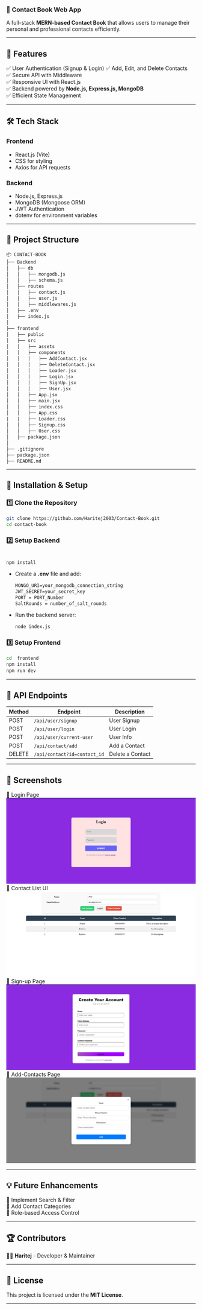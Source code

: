 
### 📖 **Contact Book Web App**  
A full-stack **MERN-based Contact Book** that allows users to manage their personal and professional contacts efficiently.

---

## 🚀 **Features**
✅ User Authentication (Signup & Login) 
✅ Add, Edit, and Delete Contacts  
✅ Secure API with Middleware  
✅ Responsive UI with React.js  
✅ Backend powered by **Node.js, Express.js, MongoDB**  
✅ Efficient State Management  

---

## 🛠 **Tech Stack**
### **Frontend**  
- React.js (Vite)  
- CSS for styling  
- Axios for API requests  

### **Backend**  
- Node.js, Express.js  
- MongoDB (Mongoose ORM)  
- JWT Authentication  
- dotenv for environment variables  

---

## 📂 **Project Structure**
```
📦 CONTACT-BOOK
├── Backend
│   ├── db
│   │   ├── mongodb.js
│   │   ├── schema.js
│   ├── routes
│   │   ├── contact.js
│   │   ├── user.js
│   │   ├── middlewares.js
│   ├── .env
│   ├── index.js
│
├── frontend
│   ├── public
│   ├── src
│   │   ├── assets
│   │   ├── components
│   │   │   ├── AddContact.jsx
│   │   │   ├── DeleteContact.jsx
│   │   │   ├── Loader.jsx
│   │   │   ├── Login.jsx
│   │   │   ├── SignUp.jsx
│   │   │   ├── User.jsx
│   │   ├── App.jsx
│   │   ├── main.jsx
│   │   ├── index.css
│   │   ├── App.css
|   |   ├── Loader.css
│   │   ├── Signup.css
│   │   ├── User.css
│   ├── package.json
│
├── .gitignore
├── package.json
├── README.md
```

---

## 🎯 **Installation & Setup**
### **1️⃣ Clone the Repository**
```sh
git clone https://github.com/Haritej2003/Contact-Book.git
cd contact-book
```

### **2️⃣ Setup Backend**
```sh

npm install
```
- Create a **.env** file and add:
  ```
  MONGO_URI=your_mongodb_connection_string
  JWT_SECRET=your_secret_key
  PORT = PORT_Number
  SaltRounds = number_of_salt_rounds
  ```

- Run the backend server:
  ```sh
  node index.js
  ```

### **3️⃣ Setup Frontend**
```sh
cd  frontend
npm install
npm run dev
```

---

## 🔗 **API Endpoints**
| Method | Endpoint         | Description         |
|--------|------------------|---------------------|
| POST   | `/api/user/signup` | User Signup      |
| POST   | `/api/user/login`  | User Login        |
| POST   | `/api/user/current-user`  | User Info  |
| POST   | `/api/contact/add`     | Add a Contact     |
| DELETE | `/api/contact?id=contact_id` | Delete a Contact  |

---

## 🎨 **Screenshots**

📌 Login Page  
![Login Page](frontend/public/images/login-image.png)
📌 Contact List UI  
![Contact List](frontend/public/images/userPage-image.png)
📌 Sign-up Page
![Sign-up Page](frontend/public/images/signup-image.png)  
📌 Add-Contacts Page
![Add Contacts Page](frontend/public/images/addContacts-image.png) 

---

## 💡 **Future Enhancements**
🚀 Implement Search & Filter  
🚀 Add Contact Categories  
🚀 Role-based Access Control  

---

## 🏆 **Contributors**
👨‍💻 **Haritej** - Developer & Maintainer  

---

## 📝 **License**
This project is licensed under the **MIT License**.  

---

